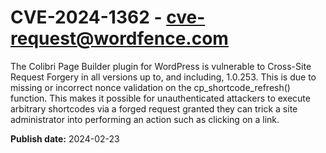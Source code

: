 # CVE-2024-1362 - cve-request@wordfence.com

The Colibri Page Builder plugin for WordPress is vulnerable to Cross-Site Request Forgery in all versions up to, and including, 1.0.253. This is due to missing or incorrect nonce validation on the cp_shortcode_refresh() function. This makes it possible for unauthenticated attackers to execute arbitrary shortcodes via a forged request granted they can trick a site administrator into performing an action such as clicking on a link.

**Publish date:** 2024-02-23
